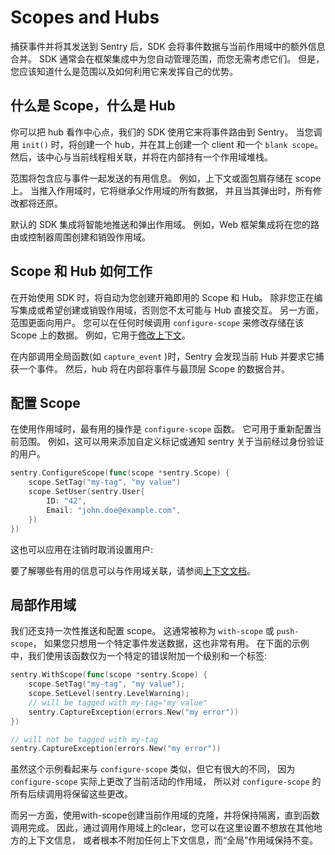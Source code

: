 # Scopes and Hubs

捕获事件并将其发送到 Sentry 后，SDK 会将事件数据与当前作用域中的额外信息合并。
SDK 通常会在框架集成中为您自动管理范围，而您无需考虑它们。
但是，您应该知道什么是范围以及如何利用它来发挥自己的优势。

## 什么是 Scope，什么是 Hub

你可以把 hub 看作中心点，我们的 SDK 使用它来将事件路由到 Sentry。
当您调用 `init()` 时，将创建一个 hub，并在其上创建一个 client 和一个 `blank scope`。
然后，该中心与当前线程相关联，并将在内部持有一个作用域堆栈。

范围将包含应与事件一起发送的有用信息。
例如，上下文或面包屑存储在 scope 上。
当推入作用域时，它将继承父作用域的所有数据，
并且当其弹出时，所有修改都将还原。

默认的 SDK 集成将智能地推送和弹出作用域。
例如，Web 框架集成将在您的路由或控制器周围创建和销毁作用域。

## Scope 和 Hub 如何工作

在开始使用 SDK 时，将自动为您创建开箱即用的 Scope 和 Hub。
除非您正在编写集成或希望创建或销毁作用域，否则您不太可能与 Hub 直接交互。
另一方面，范围更面向用户。
您可以在任何时候调用 `configure-scope` 来修改存储在该 Scope 上的数据。
例如，它用于[修改上下文](https://docs.sentry.io/platforms/go/enriching-events/scopes/)。

在内部调用全局函数(如 `capture_event` )时，Sentry 会发现当前 Hub 并要求它捕获一个事件。
然后，hub 将在内部将事件与最顶层 Scope 的数据合并。

## 配置 Scope

在使用作用域时，最有用的操作是 `configure-scope` 函数。
它可用于重新配置当前范围。
例如，这可以用来添加自定义标记或通知 sentry 关于当前经过身份验证的用户。

```go
sentry.ConfigureScope(func(scope *sentry.Scope) {
	scope.SetTag("my-tag", "my value")
	scope.SetUser(sentry.User{
		ID: "42",
		Email: "john.doe@example.com",
	})
})
```

这也可以应用在注销时取消设置用户:

要了解哪些有用的信息可以与作用域关联，请参阅[上下文文档](https://docs.sentry.io/platforms/go/enriching-events/context/)。

## 局部作用域

我们还支持一次性推送和配置 scope。
这通常被称为 `with-scope` 或 `push-scope`，
如果您只想用一个特定事件发送数据，这也非常有用。
在下面的示例中，我们使用该函数仅为一个特定的错误附加一个级别和一个标签:

```go
sentry.WithScope(func(scope *sentry.Scope) {
	scope.SetTag("my-tag", "my value");
	scope.SetLevel(sentry.LevelWarning);
	// will be tagged with my-tag="my value"
	sentry.CaptureException(errors.New("my error"))
})

// will not be tagged with my-tag
sentry.CaptureException(errors.New("my error"))
```

虽然这个示例看起来与 `configure-scope` 类似，但它有很大的不同，
因为 `configure-scope` 实际上更改了当前活动的作用域，
所以对 `configure-scope` 的所有后续调用将保留这些更改。

而另一方面，使用with-scope创建当前作用域的克隆，并将保持隔离，直到函数调用完成。
因此，通过调用作用域上的clear，您可以在这里设置不想放在其他地方的上下文信息，
或者根本不附加任何上下文信息，而“全局”作用域保持不变。
